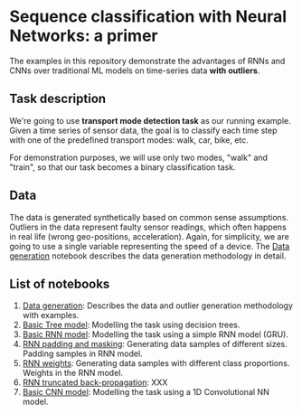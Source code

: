 # Sequence classification with Neural Networks: a primer

The examples in this repository demonstrate the advantages of RNNs and CNNs over traditional ML models on time-series data **with outliers**.

## Task description
We're going to use **transport mode detection task** as our running example.
Given a time series of sensor data, the goal is to classify each time step with one of the predefined transport modes: walk, car, bike, etc.

For demonstration purposes, we will use only two modes, "walk" and "train", so that our task becomes a binary classification task.

## Data
The data is generated synthetically based on common sense assumptions. Outliers in the data represent faulty sensor readings, which often happens in real life (wrong geo-positions, acceleration).
Again, for simplicity, we are going to use a single variable representing the speed of a device.
The [Data generation](rnnprimer/Data%20generation.ipynb) notebook describes the data generation methodology in detail.

## List of notebooks
1. [Data generation](rnnprimer/Data%20generation.ipynb): Describes the data and outlier generation methodology with examples.
2. [Basic Tree model](rnnprimer/Tree%20model.ipynb): Modelling the task using decision trees.
3. [Basic RNN model](rnnprimer/RNN%20Basics.ipynb): Modelling the task using a simple RNN model (GRU).
4. [RNN padding and masking](rnnprimer/RNN%20padding%20and%20masking.ipynb): Generating data samples of different sizes. Padding samples in RNN model.
5. [RNN weights](rnnprimer/RNN%20weights.ipynb): Generating data samples with different class proportions. Weights in the RNN model.
6. [RNN truncated back-propagation](rnnprimer/RNN%20TBTT.ipynb): XXX
7. [Basic CNN model](rnnprimer/CNN%20Basics.ipynb):  Modelling the task using a 1D Convolutional NN model.

